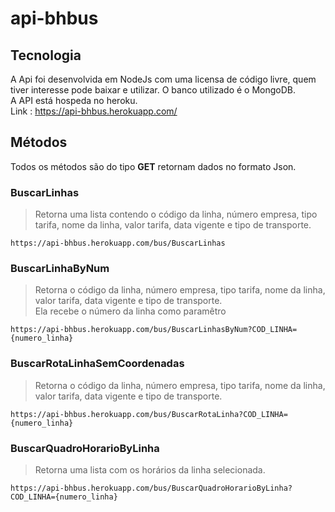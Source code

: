 # api-bhbus

## Tecnologia
 A Api foi desenvolvida em NodeJs com uma licensa de código livre, quem tiver interesse pode baixar e utilizar.
 O banco utilizado é o MongoDB.<br>
 A API está hospeda no heroku.<br>
 Link : https://api-bhbus.herokuapp.com/
## Métodos
Todos os métodos são do tipo <b>GET</b> retornam dados no formato Json.

### BuscarLinhas
 > Retorna uma lista contendo o código da linha, número empresa, tipo tarifa, nome da linha, valor tarifa, data vigente e tipo de transporte.<br>

 ```
 https://api-bhbus.herokuapp.com/bus/BuscarLinhas
```
### BuscarLinhaByNum
> Retorna o código da linha, número empresa, tipo tarifa, nome da linha, valor tarifa, data vigente e tipo de transporte.<br>
> Ela recebe o número da linha como paramêtro

 ```
 https://api-bhbus.herokuapp.com/bus/BuscarLinhasByNum?COD_LINHA={numero_linha}
```

### BuscarRotaLinhaSemCoordenadas
> Retorna o código da linha, número empresa, tipo tarifa, nome da linha, valor tarifa, data vigente e tipo de transporte.
  ```
 https://api-bhbus.herokuapp.com/bus/BuscarRotaLinha?COD_LINHA={numero_linha}
```
 
### BuscarQuadroHorarioByLinha
 > Retorna uma lista com os horários da linha selecionada.
  ```
 https://api-bhbus.herokuapp.com/bus/BuscarQuadroHorarioByLinha?COD_LINHA={numero_linha}
```
 
